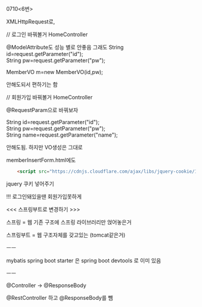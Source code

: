 0710<6번>

XMLHttpRequest로,



// 로그인 바꿔볼거 HomeController

@ModelAttribute도 성능 별로 안좋음 그래도
String id=request.getParameter("id");<br>
String pw=request.getParameter("pw");

MemberVO m=new MemberVO(id,pw); 

안해도되서 편하기는 함



// 회원가입 바꿔볼거 HomeController

@RequestParam으로 바꿔보자

String id=request.getParameter("id");<br>
String pw=request.getParameter("pw");<br>
String name=request.getParameter("name");

안해도됨. 하지만 VO생성은 그대로

memberInsertForm.html에도

```html
	<script src="https://cdnjs.cloudflare.com/ajax/libs/jquery-cookie/1.4.1/jquery.cookie.min.js"></script>
```

jquery 쿠키 넣어주기

!!! 로그인돼있을땐 회원가입못하게



<<< 스프링부트로 변경하기 >>>

스프링 = 웹 기존 구조에 스프링 라이브러리만 얹어놓은거

스프링부트 = 웹 구조자체를 갖고있는 (tomcat같은거)



ㅡㅡ

mybatis spring boot starter 은 spring boot devtools 로 이미 있음

ㅡㅡ

@Controller -> @ResponseBody

@RestController 하고 @ResponseBody를 뺌